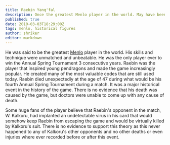 ```yaml
---
title: Raebin Yanq'fal
description: Once the greatest Menlo player in the world. May have been murdered.
published: true
date: 2010-03-03T18:29:00Z
tags: menlo, historical figures
author: shriker
editor: markdown
---
```


He was said to be the greatest [Menlo](/entertainment/menlo "wikilink") player in the world. His skills and technique were unmatched and unbeatable. He was the only player ever to win the Annual Spring Tournament 3 consecutive years. Raebin was the player that inspired young pendragons and made the game increasingly popular. He created many of the most valuable codes that are still used today. Raebin died unexpectedly at the age of 47 during what would be his fourth Annual Spring Tournament during a match. It was a major historical event in the history of the game. There is no evidence that his death was caused by the game, but doctors were unable to come up with any cause of death.

Some huge fans of the player believe that Raebin's opponent in the match, W. Kalkoru, had implanted an undetectable virus in his card that would somehow keep Raebin from escaping the game and would be virtually killed by Kalkoru's suit. There is no evidence to support this theory as this never happened to any of Kalkoru's other opponents and no other deaths or even injuries where ever recorded before or after this event.